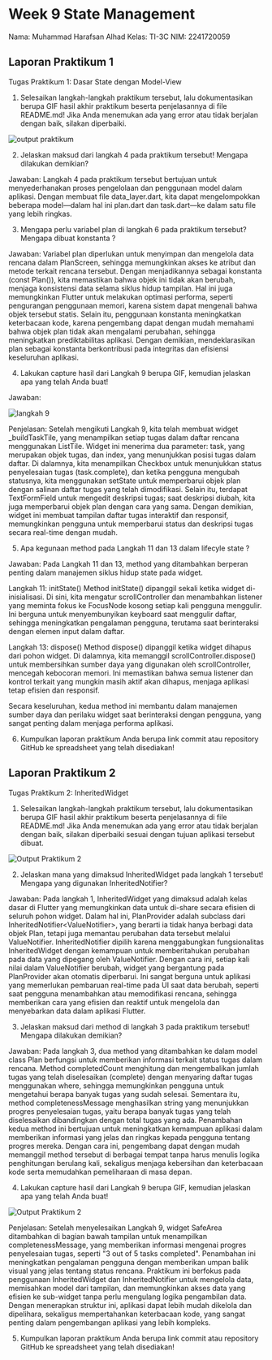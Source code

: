 # Week 9 State Management

Nama: Muhammad Harafsan Alhad
Kelas: TI-3C
NIM: 2241720059

## Laporan  Praktikum 1
Tugas Praktikum 1: Dasar State dengan Model-View

1. Selesaikan langkah-langkah praktikum tersebut, lalu dokumentasikan berupa GIF hasil akhir praktikum beserta penjelasannya di file README.md! Jika Anda menemukan ada yang error atau tidak berjalan dengan baik, silakan diperbaiki.

![output praktikum](assets/images/output.png)

2. Jelaskan maksud dari langkah 4 pada praktikum tersebut! Mengapa dilakukan demikian?

Jawaban: Langkah 4 pada praktikum tersebut bertujuan untuk menyederhanakan proses pengelolaan dan penggunaan model dalam aplikasi. Dengan membuat file data_layer.dart, kita dapat mengelompokkan beberapa model—dalam hal ini plan.dart dan task.dart—ke dalam satu file yang lebih ringkas.

3. Mengapa perlu variabel plan di langkah 6 pada praktikum tersebut? Mengapa dibuat konstanta ?

Jawaban: Variabel plan diperlukan untuk menyimpan dan mengelola data rencana dalam PlanScreen, sehingga memungkinkan akses ke atribut dan metode terkait rencana tersebut. Dengan menjadikannya sebagai konstanta (const Plan()), kita memastikan bahwa objek ini tidak akan berubah, menjaga konsistensi data selama siklus hidup tampilan. Hal ini juga memungkinkan Flutter untuk melakukan optimasi performa, seperti pengurangan penggunaan memori, karena sistem dapat mengenali bahwa objek tersebut statis. Selain itu, penggunaan konstanta meningkatkan keterbacaan kode, karena pengembang dapat dengan mudah memahami bahwa objek plan tidak akan mengalami perubahan, sehingga meningkatkan prediktabilitas aplikasi. Dengan demikian, mendeklarasikan plan sebagai konstanta berkontribusi pada integritas dan efisiensi keseluruhan aplikasi.

4. Lakukan capture hasil dari Langkah 9 berupa GIF, kemudian jelaskan apa yang telah Anda buat!

Jawaban:

![langkah 9](assets/images/langkah9.gif)

Penjelasan: 
Setelah mengikuti Langkah 9, kita telah membuat widget _buildTaskTile, yang menampilkan setiap tugas dalam daftar rencana menggunakan ListTile. Widget ini menerima dua parameter: task, yang merupakan objek tugas, dan index, yang menunjukkan posisi tugas dalam daftar. Di dalamnya, kita menampilkan Checkbox untuk menunjukkan status penyelesaian tugas (task.complete), dan ketika pengguna mengubah statusnya, kita menggunakan setState untuk memperbarui objek plan dengan salinan daftar tugas yang telah dimodifikasi. Selain itu, terdapat TextFormField untuk mengedit deskripsi tugas; saat deskripsi diubah, kita juga memperbarui objek plan dengan cara yang sama. Dengan demikian, widget ini membuat tampilan daftar tugas interaktif dan responsif, memungkinkan pengguna untuk memperbarui status dan deskripsi tugas secara real-time dengan mudah.

5. Apa kegunaan method pada Langkah 11 dan 13 dalam lifecyle state ?

Jawaban:
Pada Langkah 11 dan 13, method yang ditambahkan berperan penting dalam manajemen siklus hidup state pada widget.

Langkah 11: initState()
Method initState() dipanggil sekali ketika widget di-inisialisasi. Di sini, kita mengatur scrollController dan menambahkan listener yang meminta fokus ke FocusNode kosong setiap kali pengguna menggulir. Ini berguna untuk menyembunyikan keyboard saat menggulir daftar, sehingga meningkatkan pengalaman pengguna, terutama saat berinteraksi dengan elemen input dalam daftar.

Langkah 13: dispose()
Method dispose() dipanggil ketika widget dihapus dari pohon widget. Di dalamnya, kita memanggil scrollController.dispose() untuk membersihkan sumber daya yang digunakan oleh scrollController, mencegah kebocoran memori. Ini memastikan bahwa semua listener dan kontrol terkait yang mungkin masih aktif akan dihapus, menjaga aplikasi tetap efisien dan responsif.

Secara keseluruhan, kedua method ini membantu dalam manajemen sumber daya dan perilaku widget saat berinteraksi dengan pengguna, yang sangat penting dalam menjaga performa aplikasi.

6. Kumpulkan laporan praktikum Anda berupa link commit atau repository GitHub ke spreadsheet yang telah disediakan!

## Laporan Praktikum 2
Tugas Praktikum 2: InheritedWidget

1. Selesaikan langkah-langkah praktikum tersebut, lalu dokumentasikan berupa GIF hasil akhir praktikum beserta penjelasannya di file README.md! Jika Anda menemukan ada yang error atau tidak berjalan dengan baik, silakan diperbaiki sesuai dengan tujuan aplikasi tersebut dibuat.

![Output Praktikum 2](assets/images/output_praktikum2.gif)

2. Jelaskan mana yang dimaksud InheritedWidget pada langkah 1 tersebut! Mengapa yang digunakan InheritedNotifier?

Jawaban: Pada langkah 1, InheritedWidget yang dimaksud adalah kelas dasar di Flutter yang memungkinkan data untuk di-share secara efisien di seluruh pohon widget. Dalam hal ini, PlanProvider adalah subclass dari InheritedNotifier<ValueNotifier<Plan>>, yang berarti ia tidak hanya berbagi data objek Plan, tetapi juga memantau perubahan data tersebut melalui ValueNotifier. InheritedNotifier dipilih karena menggabungkan fungsionalitas InheritedWidget dengan kemampuan untuk memberitahukan perubahan pada data yang dipegang oleh ValueNotifier. Dengan cara ini, setiap kali nilai dalam ValueNotifier<Plan> berubah, widget yang bergantung pada PlanProvider akan otomatis diperbarui. Ini sangat berguna untuk aplikasi yang memerlukan pembaruan real-time pada UI saat data berubah, seperti saat pengguna menambahkan atau memodifikasi rencana, sehingga memberikan cara yang efisien dan reaktif untuk mengelola dan menyebarkan data dalam aplikasi Flutter.

3. Jelaskan maksud dari method di langkah 3 pada praktikum tersebut! Mengapa dilakukan demikian?

Jawaban: 
Pada langkah 3, dua method yang ditambahkan ke dalam model class Plan berfungsi untuk memberikan informasi terkait status tugas dalam rencana. Method completedCount menghitung dan mengembalikan jumlah tugas yang telah diselesaikan (complete) dengan menyaring daftar tugas menggunakan where, sehingga memungkinkan pengguna untuk mengetahui berapa banyak tugas yang sudah selesai. Sementara itu, method completenessMessage menghasilkan string yang menunjukkan progres penyelesaian tugas, yaitu berapa banyak tugas yang telah diselesaikan dibandingkan dengan total tugas yang ada. Penambahan kedua method ini bertujuan untuk meningkatkan kemampuan aplikasi dalam memberikan informasi yang jelas dan ringkas kepada pengguna tentang progres mereka. Dengan cara ini, pengembang dapat dengan mudah memanggil method tersebut di berbagai tempat tanpa harus menulis logika penghitungan berulang kali, sekaligus menjaga kebersihan dan keterbacaan kode serta memudahkan pemeliharaan di masa depan.

4. Lakukan capture hasil dari Langkah 9 berupa GIF, kemudian jelaskan apa yang telah Anda buat!

![Output Praktikum 2](assets/images/output_praktikum2.gif)

Penjelasan:
Setelah menyelesaikan Langkah 9, widget SafeArea ditambahkan di bagian bawah tampilan untuk menampilkan completenessMessage, yang memberikan informasi mengenai progres penyelesaian tugas, seperti "3 out of 5 tasks completed". Penambahan ini meningkatkan pengalaman pengguna dengan memberikan umpan balik visual yang jelas tentang status rencana. Praktikum ini berfokus pada penggunaan InheritedWidget dan InheritedNotifier untuk mengelola data, memisahkan model dari tampilan, dan memungkinkan akses data yang efisien ke sub-widget tanpa perlu mengulang logika pengambilan data. Dengan menerapkan struktur ini, aplikasi dapat lebih mudah dikelola dan dipelihara, sekaligus mempertahankan keterbacaan kode, yang sangat penting dalam pengembangan aplikasi yang lebih kompleks.

5. Kumpulkan laporan praktikum Anda berupa link commit atau repository GitHub ke spreadsheet yang telah disediakan!